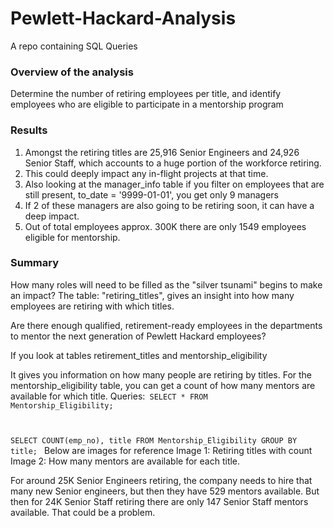 # Pewlett-Hackard-Analysis
A repo containing SQL Queries

### Overview of the analysis
Determine the number of retiring employees per title, and identify employees who are eligible to participate in a mentorship program

### Results

1. Amongst the retiring titles are 25,916 Senior Engineers and 24,926 Senior Staff, which accounts to a huge portion of the workforce retiring.
2. This could deeply impact any in-flight projects at that time.
3. Also looking at the manager_info table if you filter on employees that are still present, to_date = '9999-01-01', you get only 9 managers
4. If 2 of these managers are also going to be retiring soon, it can have a deep impact.
5. Out of total employees approx. 300K there are only 1549 employees eligible for mentorship. 

### Summary
How many roles will need to be filled as the "silver tsunami" begins to make an impact?
The table: "retiring_titles", gives an insight into how many employees are retiring with which titles.

Are there enough qualified, retirement-ready employees in the departments to mentor the next generation of Pewlett Hackard employees?

If you look at tables retirement_titles and mentorship_eligibility

It gives you information on how many people are retiring by titles.
For the mentorship_eligibility table, 
you can get a count of how many mentors are available for which title.
Queries:<Code>
SELECT * FROM Mentorship_Eligibility;

SELECT COUNT(emp_no), title FROM Mentorship_Eligibility
GROUP BY title;
</Code>
Below are images for reference
Image 1: Retiring titles with count
Image 2: How many mentors are available for each title.

For around 25K Senior Engineers retiring, the company needs to hire that many new Senior engineers, but then they have 529 mentors available.
But then for 24K Senior Staff retiring there are only 147 Senior Staff mentors available. That could be a problem.









